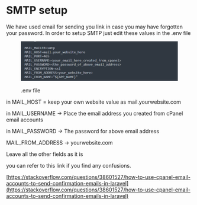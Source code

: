 # SMTP setup



We have used email for sending you link in case you may have forgotten your password. In order to setup SMTP just edit these values in the .env file

<figure><img src="../.gitbook/assets/image (1).png" alt=""><figcaption><p>.env file</p></figcaption></figure>

in MAIL\_HOST = keep your own website value as mail.yourwebsite.com

in MAIL\_USERNAME -> Place the email address you created from cPanel email accounts

in MAIL\_PASSWORD -> The password for above email address

MAIL\_FROM\_ADDRESS -> yourwebsite.com

Leave all the other fields as it is

you can refer to this link if you find any confusions.

[https://stackoverflow.com/questions/38601527/how-to-use-cpanel-email-accounts-to-send-confirmation-emails-in-laravel](https://stackoverflow.com/questions/38601527/how-to-use-cpanel-email-accounts-to-send-confirmation-emails-in-laravel)

